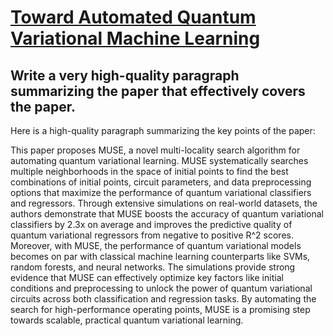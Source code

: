 # [Toward Automated Quantum Variational Machine Learning](https://arxiv.org/abs/2312.01567)

## Write a very high-quality paragraph summarizing the paper that effectively covers the paper.

 Here is a high-quality paragraph summarizing the key points of the paper:

This paper proposes MUSE, a novel multi-locality search algorithm for automating quantum variational learning. MUSE systematically searches multiple neighborhoods in the space of initial points to find the best combinations of initial points, circuit parameters, and data preprocessing options that maximize the performance of quantum variational classifiers and regressors. Through extensive simulations on real-world datasets, the authors demonstrate that MUSE boosts the accuracy of quantum variational classifiers by 2.3x on average and improves the predictive quality of quantum variational regressors from negative to positive R^2 scores. Moreover, with MUSE, the performance of quantum variational models becomes on par with classical machine learning counterparts like SVMs, random forests, and neural networks. The simulations provide strong evidence that MUSE can effectively optimize key factors like initial conditions and preprocessing to unlock the power of quantum variational circuits across both classification and regression tasks. By automating the search for high-performance operating points, MUSE is a promising step towards scalable, practical quantum variational learning.
